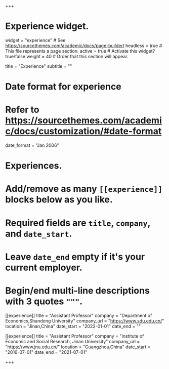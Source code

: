 +++
# Experience widget.
widget = "experience"  # See https://sourcethemes.com/academic/docs/page-builder/
headless = true  # This file represents a page section.
active = true  # Activate this widget? true/false
weight = 40  # Order that this section will appear.

title = "Experience"
subtitle = ""

# Date format for experience
#   Refer to https://sourcethemes.com/academic/docs/customization/#date-format
date_format = "Jan 2006"

# Experiences.
#   Add/remove as many `[[experience]]` blocks below as you like.
#   Required fields are `title`, `company`, and `date_start`.
#   Leave `date_end` empty if it's your current employer.
#   Begin/end multi-line descriptions with 3 quotes `"""`.
[[experience]]
title = "Assistant Professor"
company = "Department of Economics,Shandong University"
company_url = "https://www.sdu.edu.cn/"
location = "Jinan,China"
date_start = "2022-01-01"
date_end = ""

[[experience]]
title = "Assistant Professor"
company = "Institute of Economic and Social Research, Jinan University"
company_url = "https://www.jnu.edu.cn/"
location = "Guangzhou,China"
date_start = "2016-07-01"
date_end = "2021-07-01"

+++
